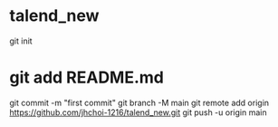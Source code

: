 # talend_new
git init
# git add README.md
git commit -m "first commit"
git branch -M main
git remote add origin https://github.com/jhchoi-1216/talend_new.git
git push -u origin main
